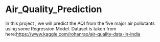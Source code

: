 # Air_Quality_Prediction
In this project , we will predict the AQI from the five major air pollutants using some Regression Model.
Dataset is taken from here:https://www.kaggle.com/rohanrao/air-quality-data-in-india

